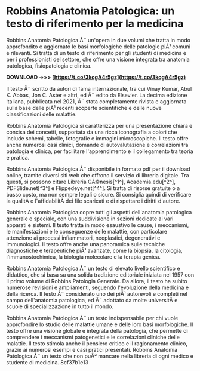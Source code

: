 # Robbins Anatomia Patologica: un testo di riferimento per la medicina
 
Robbins Anatomia Patologica Ã¨ un'opera in due volumi che tratta in modo approfondito e aggiornato le basi morfologiche delle patologie piÃ¹ comuni e rilevanti. Si tratta di un testo di riferimento per gli studenti di medicina e per i professionisti del settore, che offre una visione integrata tra anatomia patologica, fisiopatologia e clinica.
 
**DOWNLOAD ->>> [https://t.co/3kcgA4r5gz](https://t.co/3kcgA4r5gz)**


 
Il testo Ã¨ scritto da autori di fama internazionale, tra cui Vinay Kumar, Abul K. Abbas, Jon C. Aster e altri, ed Ã¨ edito da Elsevier. La decima edizione italiana, pubblicata nel 2021, Ã¨ stata completamente rivista e aggiornata sulla base delle piÃ¹ recenti scoperte scientifiche e delle nuove classificazioni delle malattie.
 
Robbins Anatomia Patologica si caratterizza per una presentazione chiara e concisa dei concetti, supportata da una ricca iconografia a colori che include schemi, tabelle, fotografie e immagini microscopiche. Il testo offre anche numerosi casi clinici, domande di autovalutazione e correlazioni tra patologia e clinica, per facilitare l'apprendimento e il collegamento tra teoria e pratica.
 
Robbins Anatomia Patologica Ã¨ disponibile in formato pdf per il download online, tramite diversi siti web che offrono il servizio di libreria digitale. Tra questi, si possono citare Libreria GÃ©nesis[^1^], Academia.edu[^2^], PDFSlide.net[^3^] e Flippedeye.net[^4^]. Si tratta di risorse gratuite o a basso costo, ma non sempre legali o sicure. Si consiglia quindi di verificare la qualitÃ  e l'affidabilitÃ  dei file scaricati e di rispettare i diritti d'autore.
  
Robbins Anatomia Patologica copre tutti gli aspetti dell'anatomia patologica generale e speciale, con una suddivisione in sezioni dedicate ai vari apparati e sistemi. Il testo tratta in modo esaustivo le cause, i meccanismi, le manifestazioni e le conseguenze delle malattie, con particolare attenzione ai processi infiammatori, neoplastici, degenerativi e immunologici. Il testo offre anche una panoramica sulle tecniche diagnostiche e terapeutiche piÃ¹ avanzate, come la biopsia, la citologia, l'immunostochimica, la biologia molecolare e la terapia genica.
 
Robbins Anatomia Patologica Ã¨ un testo di elevato livello scientifico e didattico, che si basa su una solida tradizione editoriale iniziata nel 1957 con il primo volume di Robbins Patologia Generale. Da allora, il testo ha subito numerose revisioni e ampliamenti, seguendo l'evoluzione della medicina e della ricerca. Il testo Ã¨ considerato uno dei piÃ¹ autorevoli e completi nel campo dell'anatomia patologica, ed Ã¨ adottato da molte universitÃ  e scuole di specializzazione in tutto il mondo.
 
Robbins Anatomia Patologica Ã¨ un testo indispensabile per chi vuole approfondire lo studio delle malattie umane e delle loro basi morfologiche. Il testo offre una visione globale e integrata della patologia, che permette di comprendere i meccanismi patogenetici e le correlazioni cliniche delle malattie. Il testo stimola anche il pensiero critico e il ragionamento clinico, grazie ai numerosi esempi e casi pratici presentati. Robbins Anatomia Patologica Ã¨ un testo che non puÃ² mancare nella libreria di ogni medico e studente di medicina.
 8cf37b1e13
 
